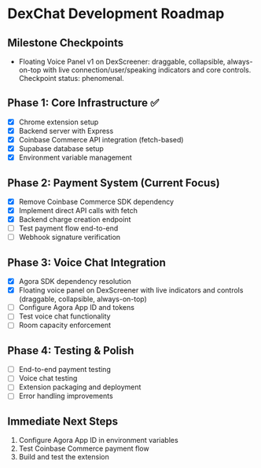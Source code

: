 # DexChat Development Roadmap

## Milestone Checkpoints
- Floating Voice Panel v1 on DexScreener: draggable, collapsible, always-on-top with live connection/user/speaking indicators and core controls. Checkpoint status: phenomenal.

## Phase 1: Core Infrastructure ✅
- [x] Chrome extension setup
- [x] Backend server with Express
- [x] Coinbase Commerce API integration (fetch-based)
- [x] Supabase database setup
- [x] Environment variable management

## Phase 2: Payment System (Current Focus)
- [x] Remove Coinbase Commerce SDK dependency
- [x] Implement direct API calls with fetch
- [x] Backend charge creation endpoint
- [ ] Test payment flow end-to-end
- [ ] Webhook signature verification

## Phase 3: Voice Chat Integration
- [x] Agora SDK dependency resolution
- [x] Floating voice panel on DexScreener with live indicators and controls (draggable, collapsible, always-on-top)
- [ ] Configure Agora App ID and tokens
- [ ] Test voice chat functionality
- [ ] Room capacity enforcement

## Phase 4: Testing & Polish
- [ ] End-to-end payment testing
- [ ] Voice chat testing
- [ ] Extension packaging and deployment
- [ ] Error handling improvements

## Immediate Next Steps
1. Configure Agora App ID in environment variables
2. Test Coinbase Commerce payment flow
3. Build and test the extension